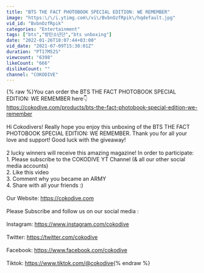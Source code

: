 ```yaml
---
title: "BTS THE FACT PHOTOBOOK SPECIAL EDITION: WE REMEMBER"
image: "https:\/\/i.ytimg.com\/vi\/BvbnOzfRpik\/hqdefault.jpg"
vid_id: "BvbnOzfRpik"
categories: "Entertainment"
tags: ["bts","방탄소년단","bts unboxing"]
date: "2022-01-26T18:07:44+03:00"
vid_date: "2021-07-09T15:30:01Z"
duration: "PT17M52S"
viewcount: "6398"
likeCount: "666"
dislikeCount: ""
channel: "COKODIVE"
---
```

{% raw %}You can order the BTS THE FACT PHOTOBOOK SPECIAL EDITION: WE REMEMBER here👇<br /><a rel="nofollow" target="blank" href="https://cokodive.com/products/bts-the-fact-photobook-special-edition-we-remember">https://cokodive.com/products/bts-the-fact-photobook-special-edition-we-remember</a><br /><br />Hi Cokodivers! Really hope you enjoy this unboxing of the BTS THE FACT PHOTOBOOK SPECIAL EDITION: WE REMEMBER. Thank you for all your love and support! Good luck with the giveaway!<br /><br />2 lucky winners will receive this amazing magazine! In order to participate:<br />1. Please subscribe to the COKODIVE YT Channel (&amp; all our other social media accounts) <br />2. Like this video<br />3. Comment why you became an ARMY<br />4. Share with all your friends :) <br /><br />Our Website: <a rel="nofollow" target="blank" href="https://cokodive.com">https://cokodive.com</a><br /><br />Please Subscribe and follow us on our social media :<br /><br />Instagram: <a rel="nofollow" target="blank" href="https://www.instagram.com/cokodive">https://www.instagram.com/cokodive</a><br /><br />Twitter: <a rel="nofollow" target="blank" href="https://twitter.com/cokodive">https://twitter.com/cokodive</a><br />​<br />Facebook: <a rel="nofollow" target="blank" href="https://www.facebook.com/cokodive">https://www.facebook.com/cokodive</a><br /><br />Tiktok: <a rel="nofollow" target="blank" href="https://www.tiktok.com/@cokodive">https://www.tiktok.com/@cokodive</a>{% endraw %}
